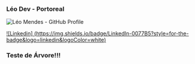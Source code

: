 ### Léo Dev - Portoreal

![Léo Mendes - GitHub Profile](https://github.com/devhgv)


[![Linkedin] (https://img.shields.io/badge/LinkedIn-0077B5?style=for-the-badge&logo=linkedin&logoColor=white)](https://www.linkedin.com/in/leonardo-mendes-942927192/)

### Teste de Árvore!!!